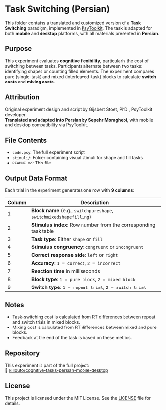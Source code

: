 # Task Switching (Persian)

This folder contains a translated and customized version of a **Task Switching** paradigm, implemented in [PsyToolkit](https://www.psytoolkit.org/). The task is adapted for both **mobile** and **desktop** platforms, with all materials presented in **Persian**.

## Purpose

This experiment evaluates **cognitive flexibility**, particularly the cost of switching between tasks. Participants alternate between two tasks: identifying shapes or counting filled elements. The experiment compares pure (single-task) and mixed (interleaved-task) blocks to calculate **switch costs** and **mixing costs**.

## Attribution

Original experiment design and script by Gijsbert Stoet, PhD , PsyToolkit developer.  
**Translated and adapted into Persian by Sepehr Moraghebi**, with mobile and desktop compatibility via PsyToolkit.

## File Contents

- `code.psy`: The full experiment script
- `stimuli/`: Folder containing visual stimuli for shape and fill tasks
- `README.md`: This file

## Output Data Format

Each trial in the experiment generates one row with **9 columns**:

| Column | Description |
|--------|-------------|
| 1 | **Block name** (e.g., `switchpureshape`, `switchmixedshapefilling`) |
| 2 | **Stimulus index**: Row number from the corresponding task table |
| 3 | **Task type**: Either `shape` or `fill` |
| 4 | **Stimulus congruency**: `congruent` or `incongruent` |
| 5 | **Correct response side**: `left` or `right` |
| 6 | **Accuracy**: `1 = correct`, `2 = incorrect` |
| 7 | **Reaction time** in milliseconds |
| 8 | **Block type**: `1 = pure block`, `2 = mixed block` |
| 9 | **Switch type**: `1 = repeat trial`, `2 = switch trial` |

## Notes

- Task-switching cost is calculated from RT differences between repeat and switch trials in mixed blocks.
- Mixing cost is calculated from RT differences between mixed and pure blocks.
- Feedback at the end of the task is based on these metrics.

## Repository

This experiment is part of the full project:  
🔗 [killouto/cognitive-tasks-persian-mobile-desktop](https://github.com/killouto/cognitive-tasks-persian-mobile-desktop)

## License

This project is licensed under the MIT License. See the [LICENSE](../../LICENSE) file for details.
